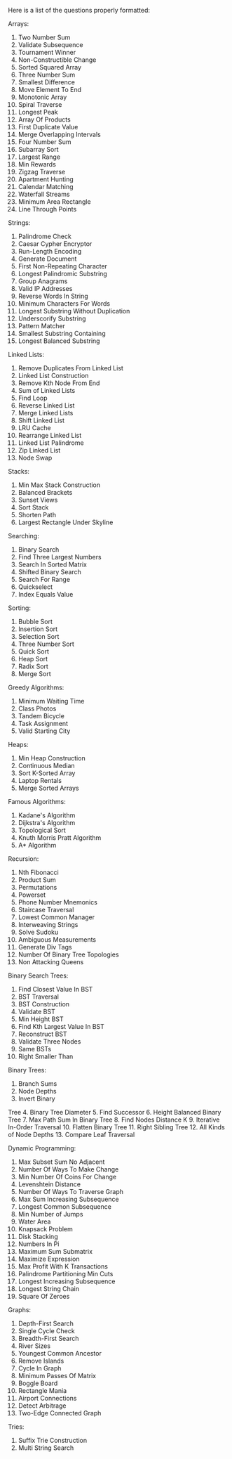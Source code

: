 Here is a list of the questions properly formatted:

Arrays:
1. Two Number Sum
2. Validate Subsequence
3. Tournament Winner
4. Non-Constructible Change
5. Sorted Squared Array
6. Three Number Sum
7. Smallest Difference
8. Move Element To End
9. Monotonic Array
10. Spiral Traverse
11. Longest Peak
12. Array Of Products
13. First Duplicate Value
14. Merge Overlapping Intervals
15. Four Number Sum
16. Subarray Sort
17. Largest Range
18. Min Rewards
19. Zigzag Traverse
20. Apartment Hunting
21. Calendar Matching
22. Waterfall Streams
23. Minimum Area Rectangle
24. Line Through Points

Strings:
1. Palindrome Check
2. Caesar Cypher Encryptor
3. Run-Length Encoding
4. Generate Document
5. First Non-Repeating Character
6. Longest Palindromic Substring
7. Group Anagrams
8. Valid IP Addresses
9. Reverse Words In String
10. Minimum Characters For Words
11. Longest Substring Without Duplication
12. Underscorify Substring
13. Pattern Matcher
14. Smallest Substring Containing
15. Longest Balanced Substring

Linked Lists:
1. Remove Duplicates From Linked List
2. Linked List Construction
3. Remove Kth Node From End
4. Sum of Linked Lists
5. Find Loop
6. Reverse Linked List
7. Merge Linked Lists
8. Shift Linked List
9. LRU Cache
10. Rearrange Linked List
11. Linked List Palindrome
12. Zip Linked List
13. Node Swap

Stacks:
1. Min Max Stack Construction
2. Balanced Brackets
3. Sunset Views
4. Sort Stack
5. Shorten Path
6. Largest Rectangle Under Skyline

Searching:
1. Binary Search
2. Find Three Largest Numbers
3. Search In Sorted Matrix
4. Shifted Binary Search
5. Search For Range
6. Quickselect
7. Index Equals Value

Sorting:
1. Bubble Sort
2. Insertion Sort
3. Selection Sort
4. Three Number Sort
5. Quick Sort
6. Heap Sort
7. Radix Sort
8. Merge Sort

Greedy Algorithms:
1. Minimum Waiting Time
2. Class Photos
3. Tandem Bicycle
4. Task Assignment
5. Valid Starting City

Heaps:
1. Min Heap Construction
2. Continuous Median
3. Sort K-Sorted Array
4. Laptop Rentals
5. Merge Sorted Arrays

Famous Algorithms:
1. Kadane's Algorithm
2. Dijkstra's Algorithm
3. Topological Sort
4. Knuth Morris Pratt Algorithm
5. A* Algorithm

Recursion:
1. Nth Fibonacci
2. Product Sum
3. Permutations
4. Powerset
5. Phone Number Mnemonics
6. Staircase Traversal
7. Lowest Common Manager
8. Interweaving Strings
9. Solve Sudoku
10. Ambiguous Measurements
11. Generate Div Tags
12. Number Of Binary Tree Topologies
13. Non Attacking Queens

Binary Search Trees:
1. Find Closest Value In BST
2. BST Traversal
3. BST Construction
4. Validate BST
5. Min Height BST
6. Find Kth Largest Value In BST
7. Reconstruct BST
8. Validate Three Nodes
9. Same BSTs
10. Right Smaller Than

Binary Trees:
1. Branch Sums
2. Node Depths
3. Invert Binary

 Tree
4. Binary Tree Diameter
5. Find Successor
6. Height Balanced Binary Tree
7. Max Path Sum In Binary Tree
8. Find Nodes Distance K
9. Iterative In-Order Traversal
10. Flatten Binary Tree
11. Right Sibling Tree
12. All Kinds of Node Depths
13. Compare Leaf Traversal

Dynamic Programming:
1. Max Subset Sum No Adjacent
2. Number Of Ways To Make Change
3. Min Number Of Coins For Change
4. Levenshtein Distance
5. Number Of Ways To Traverse Graph
6. Max Sum Increasing Subsequence
7. Longest Common Subsequence
8. Min Number of Jumps
9. Water Area
10. Knapsack Problem
11. Disk Stacking
12. Numbers In Pi
13. Maximum Sum Submatrix
14. Maximize Expression
15. Max Profit With K Transactions
16. Palindrome Partitioning Min Cuts
17. Longest Increasing Subsequence
18. Longest String Chain
19. Square Of Zeroes

Graphs:
1. Depth-First Search
2. Single Cycle Check
3. Breadth-First Search
4. River Sizes
5. Youngest Common Ancestor
6. Remove Islands
7. Cycle In Graph
8. Minimum Passes Of Matrix
9. Boggle Board
10. Rectangle Mania
11. Airport Connections
12. Detect Arbitrage
13. Two-Edge Connected Graph

Tries:
1. Suffix Trie Construction
2. Multi String Search
